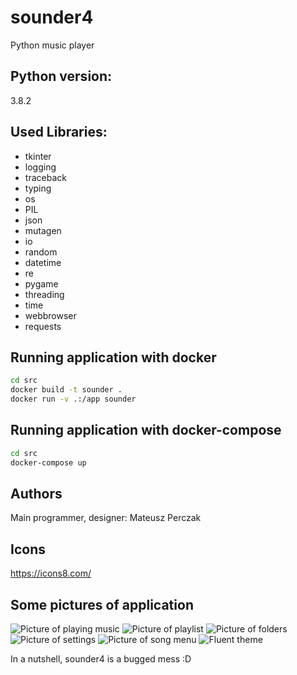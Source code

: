 # sounder4
Python music player 

## Python version:
3.8.2

## Used Libraries:

+ tkinter
+ logging
+ traceback
+ typing
+ os
+ PIL
+ json
+ mutagen
+ io
+ random
+ datetime
+ re
+ pygame
+ threading
+ time
+ webbrowser
+ requests

## Running application with docker

```sh
cd src
docker build -t sounder .
docker run -v .:/app sounder
```

## Running application with docker-compose

```sh
cd src
docker-compose up
```

## Authors
Main programmer, designer: Mateusz Perczak

## Icons
https://icons8.com/

## Some pictures of application
![Picture of playing music](https://raw.githubusercontent.com/losek1/Sounder4/master/images/app1.jpg)
![Picture of playlist](https://raw.githubusercontent.com/losek1/Sounder4/master/images/app2.jpg)
![Picture of folders](https://raw.githubusercontent.com/losek1/Sounder4/master/images/app3.jpg)
![Picture of settings](https://raw.githubusercontent.com/losek1/Sounder4/master/images/app4.jpg)
![Picture of song menu](https://raw.githubusercontent.com/losek1/Sounder4/master/images/app5.jpg)
![Fluent theme](https://raw.githubusercontent.com/losek1/Sounder4/master/images/app6.jpg)

In a nutshell, sounder4 is a bugged mess :D
